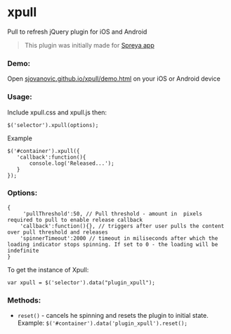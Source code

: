 xpull
=====

Pull to refresh jQuery plugin for iOS and Android

>This plugin was initially made for [Spreya app](http://spreya.com/ "Spreya")

### Demo:

Open [sjovanovic.github.io/xpull/demo.html](http://sjovanovic.github.io/xpull/demo.html) on your iOS or Android device

### Usage:

Include xpull.css and xpull.js then:

 ```
 $('selector').xpull(options);
 ```

 Example

 ```
 $('#container').xpull({
    'callback':function(){
        console.log('Released...');
    }
 });
 ```

### Options:

``` 
{ 
     'pullThreshold':50, // Pull threshold - amount in  pixels required to pull to enable release callback
    'callback':function(){}, // triggers after user pulls the content over pull threshold and releases
    'spinnerTimeout':2000 // timeout in miliseconds after which the loading indicator stops spinning. If set to 0 - the loading will be indefinite
}  
``` 

 To get the instance of Xpull:

 ```
 var xpull = $('selector').data("plugin_xpull");
 ```

### Methods:

 * `reset()` - cancels he spinning and resets the plugin to initial state. Example: `$('#container').data('plugin_xpull').reset();`
